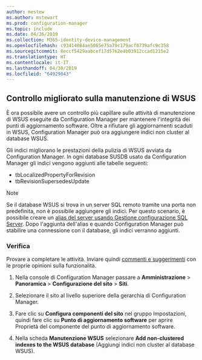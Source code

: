 ```yaml
---
author: mestew
ms.author: mstewart
ms.prod: configuration-manager
ms.topic: include
ms.date: 04/26/2019
ms.collection: M365-identity-device-management
ms.openlocfilehash: c93414084ae5065e75a79c179acf8739afc9c358
ms.sourcegitcommit: 8eccf5429aabcef17d5762e4b03912ccad1215e2
ms.translationtype: HT
ms.contentlocale: it-IT
ms.lasthandoff: 04/30/2019
ms.locfileid: "64929043"
---
```

## <a name="improved-control-over-wsus-maintenance"></a>Controllo migliorato sulla manutenzione di WSUS
<!--41101009-->

È ora possibile avere un controllo più capillare sulle attività di manutenzione di WSUS eseguite da Configuration Manager per mantenere l'integrità dei punti di aggiornamento software. Oltre a rifiutare gli aggiornamenti scaduti in WSUS, Configuration Manager può ora aggiungere indici non cluster al database WSUS. 

Gli indici migliorano le prestazioni della pulizia di WSUS avviata da Configuration Manager. In ogni database SUSDB usato da Configuration Manager gli indici vengono aggiunti alle tabelle seguenti:

- tbLocalizedPropertyForRevision
- tbRevisionSupersedesUpdate

> [!NOTE]  
>  Se il database WSUS si trova in un server SQL remoto tramite una porta non predefinita, non è possibile aggiungere gli indici. Per questo scenario, è possibile creare un [alias del server usando Gestione configurazione SQL Server](https://docs.microsoft.com/sql/database-engine/configure-windows/create-or-delete-a-server-alias-for-use-by-a-client?view=sql-server-2017). Dopo l'aggiunta dell'alias e quando Configuration Manager può stabilire una connessione con il database, gli indici verranno aggiunti. 

### <a name="try-it-out"></a>Verifica

Provare a completare le attività. Inviare quindi [commenti e suggerimenti](/sccm/core/understand/find-help#product-feedback) con le proprie opinioni sulla funzionalità.

1. Nella console di Configuration Manager passare a **Amministrazione** > **Panoramica** > **Configurazione del sito** > **Siti**.

2. Selezionare il sito al livello superiore della gerarchia di Configuration Manager.

3. Fare clic su **Configura componenti del sito** nel gruppo Impostazioni, quindi fare clic su **Punto di aggiornamento software** per aprire Proprietà del componente del punto di aggiornamento software.

4. Nella scheda **Manutenzione WSUS** selezionare **Add non-clustered indexes to the WSUS database** (Aggiungi indici non cluster al database WSUS).
